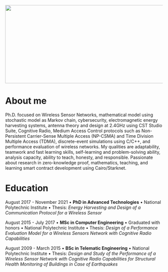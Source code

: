 <!--

 ### Hi there 👋
**hasselalcala/hasselalcala** is a ✨ _special_ ✨ repository because its `README.md` (this file) appears on your GitHub profile.

Here are some ideas to get you started:

- 🔭 I’m currently working on ...
- 🌱 I’m currently learning ...
- 👯 I’m looking to collaborate on ...
- 🤔 I’m looking for help with ...
- 💬 Ask me about ...
- 📫 How to reach me: ...
- 😄 Pronouns: ...
- ⚡ Fun fact: ...
-->

<p align="center">
  <img width="660" height="250" src="https://user-images.githubusercontent.com/83148363/216844357-a3232b82-8814-494b-aa00-5374e336a0d3.png">
</p>

# About me
Ph.D. focused on Wireless Sensor Networks, mathematical model using stochastic model as Markov chain, cybersecurity, electromagnetic energy harvesting systems, antenna theory and design at 2.4GHz using CST Studio Suite, Cognitive Radio, Medium Access Control protocols such as Non-Persistent Carrier-Sense Multiple Access (NP-CSMA) and Time Division Multiple Access (TDMA), discrete-event simulations using C/C++, and performance evaluation of wireless networks. My qualities are adaptability, teamwork and fast learning skills, self-learning and problem-solving ability, analysis capacity, ability to teach, honesty, and responsible. Passionate about research in zero-knowledge proof, mathematics, teaching, and learning smart contract development using Cairo/Starknet.

# Education

August 2017 - November 2021 • **PhD in Advanced Technologies** • National Polytechnic Institute • Thesis: *Energy Harvesting and Design of a Communication Protocol for a Wireless Sensor* 

August 2015 - July 2017 • **MSc in Computer Engineering** • Graduated with honors • National Polytechnic Institute • Thesis: *Design of a Performance Evaluation Model for a Wireless Sensors Network with Cognitive Radio Capabilities*

August 2009 - March 2015 • **BSc in Telematic Engineering** • National Polytechnic Institute • Thesis: *Design and Study of the Performance of a Wireless Sensor Network with Cognitive Radio Capabilities for Structural Health Monitoring of Buildings in Case of Earthquakes*






